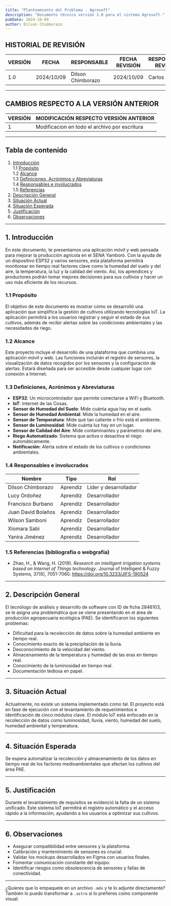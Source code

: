 ```yaml
---
title: "Planteamiento del Problema - Agrosoft"
description: "Documento técnico versión 1.0 para el sistema Agrosoft."
pubDate: 2024-10-09
author: Dilson Chimborazo
---
```



## HISTORIAL DE REVISIÓN

| VERSIÓN | FECHA | RESPONSABLE | FECHA REVISIÓN | RESPONSABLE REVISIÓN |
|---------|-------|-------------|----------------|-----------------------|
| 1.0     | 2024/10/09 | Dilson Chimborazo | 2024/10/09 | Carlos Sterling |

---

## CAMBIOS RESPECTO A LA VERSIÓN ANTERIOR

| VERSIÓN | MODIFICACIÓN RESPECTO VERSIÓN ANTERIOR |
|---------|-----------------------------------------|
|    1    | Modificacion en todo el archivo por escritura |

---

## Tabla de contenido

1. [Introducción](#1-introducción)  
   1.1 [Propósito](#11-propósito)  
   1.2 [Alcance](#12-alcance)  
   1.3 [Definiciones, Acrónimos y Abreviaturas](#13-definiciones-acrónimos-y-abreviaturas)  
   1.4 [Responsables e involucrados](#14-responsables-e-involucrados)  
   1.5 [Referencias](#15-referencias-bibliografía-o-webgrafía)  
2. [Descripción General](#2-descripción-general)  
3. [Situación Actual](#3-situación-actual)  
4. [Situación Esperada](#4-situación-esperada)  
5. [Justificación](#5-justificación)  
6. [Observaciones](#6-observaciones)  

---

## 1. Introducción

En este documento, te presentamos una aplicación móvil y web pensada para mejorar la producción agrícola en el SENA Yamboró. Con la ayuda de un dispositivo ESP32 y varios sensores, esta plataforma permitirá monitorear en tiempo real factores clave como la humedad del suelo y del aire, la temperatura, la luz y la calidad del viento. Así, los aprendices y productores podrán tomar mejores decisiones para sus cultivos y hacer un uso más eficiente de los recursos.

### 1.1 Propósito

El objetivo de este documento es mostrar cómo se desarrolló una aplicación que simplifica la gestión de cultivos utilizando tecnologías IoT. La aplicación permitirá a los usuarios registrar y seguir el estado de sus cultivos, además de recibir alertas sobre las condiciones ambientales y las necesidades de riego.

### 1.2 Alcance

Este proyecto incluye el desarrollo de una plataforma que combina una aplicación móvil y web. Las funciones incluirán el registro de sensores, la visualización de datos recogidos por los sensores y la configuración de alertas. Estará diseñada para ser accesible desde cualquier lugar con conexión a Internet.

### 1.3 Definiciones, Acrónimos y Abreviaturas

- **ESP32**: Un microcontrolador que permite conectarse a WiFi y Bluetooth.  
- **IoT**: Internet de las Cosas.  
- **Sensor de Humedad del Suelo**: Mide cuánta agua hay en el suelo.  
- **Sensor de Humedad Ambiental**: Mide la humedad en el aire.  
- **Sensor de Temperatura**: Mide qué tan caliente o frío está el ambiente.  
- **Sensor de Luminosidad**: Mide cuánta luz hay en un lugar.  
- **Sensor de Calidad del Aire**: Mide contaminantes y parámetros del aire.  
- **Riego Automatizado**: Sistema que activa o desactiva el riego automáticamente.  
- **Notificación**: Alerta sobre el estado de los cultivos o condiciones ambientales.  

### 1.4 Responsables e involucrados

| Nombre              | Tipo         | Rol            |
|---------------------|--------------|----------------|
| Dilson Chimborazo   | Aprendiz     | Líder y desarrollador |
| Lucy Ordoñez        | Aprendiz     | Desarrollador  |
| Francisco Burbano   | Aprendiz     | Desarrollador  |
| Juan David Bolaños  | Aprendiz     | Desarrollador  |
| Wilson Samboni      | Aprendiz     | Desarrollador  |
| Xiomara Sabi        | Aprendiz     | Desarrollador  |
| Yanira Jiménez      | Aprendiz     | Desarrollador  |

### 1.5 Referencias (bibliografía o webgrafía)

- Zhao, H., & Wang, H. (2019). *Research on intelligent irrigation systems based on Internet of Things technology*. Journal of Intelligent & Fuzzy Systems, 37(6), 7051-7060. https://doi.org/10.3233/JIFS-190524

---

## 2. Descripción General

El tecnólogo de análisis y desarrollo de software con ID de ficha 2846103, se le asigna una problemática que se viene presentando en el área de producción agropecuaria ecológica (PAE). Se identificaron los siguientes problemas:

- Dificultad para la recolección de datos sobre la humedad ambiente en tiempo real.  
- Conocimiento exacto de la precipitación de la lluvia.  
- Desconocimiento de la velocidad del viento.  
- Almacenamiento de la temperatura y humedad de las eras en tiempo real.  
- Conocimiento de la luminosidad en tiempo real.  
- Documentación tediosa en papel.

---

## 3. Situación Actual

Actualmente, no existe un sistema implementado como tal. El proyecto está en fase de ejecución con el levantamiento de requerimientos e identificación de cinco módulos clave. El módulo IoT está enfocado en la recolección de datos como luminosidad, lluvia, viento, humedad del suelo, humedad ambiental y temperatura.

---

## 4. Situación Esperada

Se espera automatizar la recolección y almacenamiento de los datos en tiempo real de los factores medioambientales que afectan los cultivos del área PAE.

---

## 5. Justificación

Durante el levantamiento de requisitos se evidenció la falta de un sistema unificado. Este sistema IoT permitirá el registro automático y el acceso rápido a la información, ayudando a los usuarios a optimizar sus cultivos.

---

## 6. Observaciones

- Asegurar compatibilidad entre sensores y la plataforma.  
- Calibración y mantenimiento de sensores es crucial.  
- Validar los mockups desarrollados en Figma con usuarios finales.  
- Fomentar comunicación constante del equipo.  
- Identificar riesgos como obsolescencia de sensores y fallas de conectividad.  

---

¿Quieres que lo empaquete en un archivo `.mdx` y te lo adjunte directamente? También lo puedo transformar a `.astro` si lo prefieres como componente visual.
